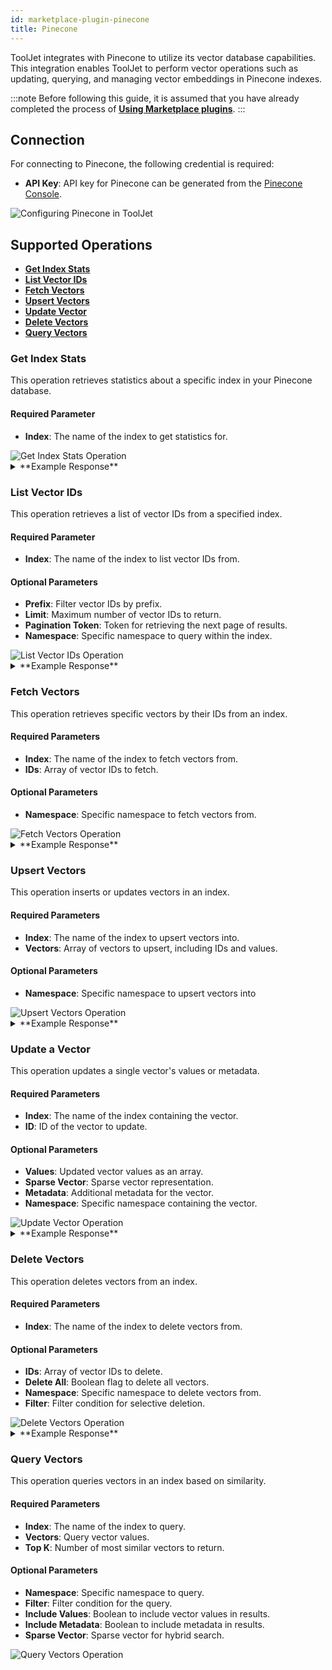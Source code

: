 ```yaml
---
id: marketplace-plugin-pinecone
title: Pinecone
---
```


ToolJet integrates with Pinecone to utilize its vector database capabilities. This integration enables ToolJet to perform vector operations such as updating, querying, and managing vector embeddings in Pinecone indexes.

:::note
Before following this guide, it is assumed that you have already completed the process of **[Using Marketplace plugins](/docs/marketplace/marketplace-overview#using-marketplace-plugins)**.
:::

## Connection

For connecting to Pinecone, the following credential is required:

- **API Key**: API key for Pinecone can be generated from the [Pinecone Console](https://app.pinecone.io/organizations/-/projects/-/keys).

<img className="screenshot-full img-full" src="/img/marketplace/plugins/pinecone/connection.png" alt="Configuring Pinecone in ToolJet" />


## Supported Operations

- **[Get Index Stats](#get-index-stats)**
- **[List Vector IDs](#list-vector-ids)**
- **[Fetch Vectors](#fetch-vectors)**
- **[Upsert Vectors](#upsert-vectors)**
- **[Update Vector](#update-a-vector)**
- **[Delete Vectors](#delete-vectors)**
- **[Query Vectors](#query-vectors)**

### Get Index Stats

This operation retrieves statistics about a specific index in your Pinecone database.

#### Required Parameter

- **Index**: The name of the index to get statistics for.

<img className="screenshot-full img-full" src="/img/marketplace/plugins/pinecone/get-index-stats.png" alt="Get Index Stats Operation" />

<details id="tj-dropdown">
<summary>**Example Response**</summary>

```json
{
  "namespaces":{
    "":{
      "recordCount":100
    }
  },
  "dimension":1024,
  "indexFullness":0,
  "totalRecordCount":100
}
```
</details>

### List Vector IDs

This operation retrieves a list of vector IDs from a specified index.

#### Required Parameter

- **Index**: The name of the index to list vector IDs from.

#### Optional Parameters

- **Prefix**: Filter vector IDs by prefix.
- **Limit**: Maximum number of vector IDs to return.
- **Pagination Token**: Token for retrieving the next page of results.
- **Namespace**: Specific namespace to query within the index.

<img className="screenshot-full img-full" src="/img/marketplace/plugins/pinecone/list-vector-ids.png" alt="List Vector IDs Operation" />

<details id="tj-dropdown">
<summary>**Example Response**</summary>

```yaml
{
  "vectors":[
    {"id":"0"},
    {"id":"1"},
    {"id":"10"},
    {"id":"11"},
    {"id":"12"},
    {"id":"13"},
    {"id":"14"},
    {"id":"15"},
    {"id":"16"},
    {"id":"17"}
  ],
  "pagination":{
    "next":"eyJza2lwX3Bhc3QiOiIxNyIsInByZWZpeCI6bnVsbH0="
  },
  "namespace":"",
  "usage":{
    "readUnits":1
  }
}
```
</details>

### Fetch Vectors

This operation retrieves specific vectors by their IDs from an index.

#### Required Parameters

- **Index**: The name of the index to fetch vectors from.
- **IDs**: Array of vector IDs to fetch.

#### Optional Parameters

- **Namespace**: Specific namespace to fetch vectors from.

<img className="screenshot-full img-full" src="/img/marketplace/plugins/pinecone/fetch-vectors.png" alt="Fetch Vectors Operation" />

<details id="tj-dropdown">
<summary>**Example Response**</summary>

```yaml
{
  "records":{},
  "namespace":"",
  "usage":{
    "readUnits":1
  }
}
```
</details>

### Upsert Vectors

This operation inserts or updates vectors in an index.

#### Required Parameters

- **Index**: The name of the index to upsert vectors into.
- **Vectors**: Array of vectors to upsert, including IDs and values.

#### Optional Parameters

- **Namespace**: Specific namespace to upsert vectors into

<img className="screenshot-full img-full" src="/img/marketplace/plugins/pinecone/upsert-vectors.png" alt="Upsert Vectors Operation" /> 

<details id="tj-dropdown">
<summary>**Example Response**</summary>

```yaml
Upsert Successful
```
</details>

### Update a Vector

This operation updates a single vector's values or metadata.

#### Required Parameters

- **Index**: The name of the index containing the vector.
- **ID**: ID of the vector to update.

#### Optional Parameters

- **Values**: Updated vector values as an array.
- **Sparse Vector**: Sparse vector representation.
- **Metadata**: Additional metadata for the vector.
- **Namespace**: Specific namespace containing the vector.

<img className="screenshot-full img-full" src="/img/marketplace/plugins/pinecone/update-vector.png" alt="Update Vector Operation" />

<details id="tj-dropdown">
<summary>**Example Response**</summary>

```yaml
Update Successful
```
</details>

### Delete Vectors

This operation deletes vectors from an index.

#### Required Parameters

- **Index**: The name of the index to delete vectors from.

#### Optional Parameters

- **IDs**: Array of vector IDs to delete.
- **Delete All**: Boolean flag to delete all vectors.
- **Namespace**: Specific namespace to delete vectors from.
- **Filter**: Filter condition for selective deletion.

<img className="screenshot-full img-full" src="/img/marketplace/plugins/pinecone/delete-vectors.png" alt="Delete Vectors Operation" />

<details id="tj-dropdown">
<summary>**Example Response**</summary>

```yaml
Delete Successful
```
</details>

### Query Vectors

This operation queries vectors in an index based on similarity.

#### Required Parameters

- **Index**: The name of the index to query.
- **Vectors**: Query vector values.
- **Top K**: Number of most similar vectors to return.

#### Optional Parameters

- **Namespace**: Specific namespace to query.
- **Filter**: Filter condition for the query.
- **Include Values**: Boolean to include vector values in results.
- **Include Metadata**: Boolean to include metadata in results.
- **Sparse Vector**: Sparse vector for hybrid search.

<img className="screenshot-full img-full" src="/img/marketplace/plugins/pinecone/query-vectors.png" alt="Query Vectors Operation" />
